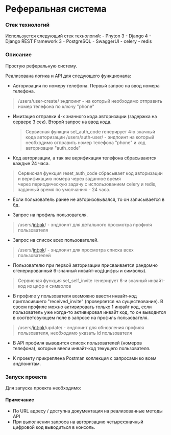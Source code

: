 

# Реферальная система

### Стек технологий

Используется следующий стек технологий:
    - Phyton 3
    - Django 4
    - Django REST Framework 3
    - PostgreSQL 
    - SwaggerUI
    - celery
    - redis

### Описание

Простую реферальную систему.

Реализована логика и API для следующего функционала:

-	Авторизация по номеру телефона. Первый запрос на ввод номера телефона.
   >/users/user-create/ эндпоинт -  на который необходимо отправить номер телефона по ключу "phone"

-   Имитация отправки 4-х значного кода авторизации (задержка на сервере 3 сек). Второй запрос на ввод кода.
    >Сервисная функция set_auth_code генерирует 4-х значный кода авторизации
    /users/auth-user/ - эндпоинт на который необходимо отправить номер телефона "phone" и код авторизации "auth_code"

-	Код авторизации, а так же верификация телефона сбрасываются каждые 24 часа.
   >Сервисная функция reset_auth_code сбрасывает код авторизации и верификацию номера через заданное время  
    через периодическую задачу с использованием celery и redis, заданный время по умолчанию - 24 часа.

-	Если пользователь ранее не авторизовывался, то он записывается в бд.

-	Запрос на профиль пользователя.
   >/users/<int:pk>/ - эндпоинт для детального просмотра профиля пользователя

-	Запрос на список всех пользователей.
   >/users/<int:pk>/ - эндпоинт для просмотра списка всех пользователей

-	Пользователю при первой авторизации присваивается рандомно сгенерированный 6-значный инвайт-код(цифры и символы).
   >Сервисная функция set_self_invite генерирует 6-и значный инвайт-код из цифр и символов

-	В профиле у пользователя возможно ввести инвайт-код пригласившего "received_invite" (проверяется на существование). 
    В своем профиле можно активировать только 1 инвайт код, если пользователь уже когда-то активировал инвайт код, 
    то он выводится в соответсвующем поле в запросе на профиль пользователя.
   >/users/<int:pk>/update/ - эндпоинт для обновления профиля пользователя, необходимо указать id пользователя

-	В API профиля выводится список пользователей (номеров телефона), 
    которые ввели инвайт-код текущего пользователя.

-	К проекту прикреплена Postman коллекция с запросами ко всем эндпоинтам.


### Запуск проекта

Для запуска проекта необходимо:


#### Примечание

* По URL адресу / доступна документация на реализованные методы API 
* При выполнении запроса на авторизацию четырехзначный цифровой код выводиться в консоль.

